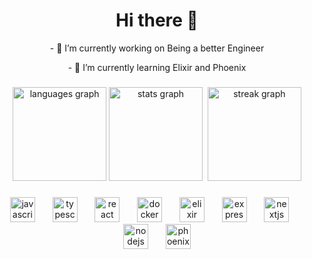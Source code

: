 <h1 align="center">Hi there 👋</h1>
<p align="center">- 🔭 I’m currently working on Being a better Engineer</p>
<p align="center">- 🌱 I’m currently learning Elixir and Phoenix</p>

###

<div align="center">
<img src="https://github-readme-stats.vercel.app/api/top-langs?username=ttaylor92&locale=en&hide_title=true&layout=compact&card_width=320&langs_count=5&theme=radical&hide_border=false&order=2" height="150" alt="languages graph"  />
<img src="https://github-readme-stats.vercel.app/api?username=ttaylor92&hide_title=true&hide_rank=true&show_icons=true&include_all_commits=true&count_private=true&disable_animations=false&theme=radical&locale=en&hide_border=false&order=1" height="150" alt="stats graph"  />
 <img src="https://streak-stats.demolab.com?user=ttaylor92&locale=en&mode=daily&theme=radical&hide_border=false&border_radius=5&order=3" height="150" alt="streak graph" />
</div>

###

<div align="center">
 <img src="https://cdn.jsdelivr.net/gh/devicons/devicon/icons/javascript/javascript-original.svg" height="40" alt="javascript logo" />
 <img width="12" />
 <img src="https://cdn.jsdelivr.net/gh/devicons/devicon/icons/typescript/typescript-original.svg" height="40" alt="typescript logo" />
 <img width="12" />
 <img src="https://cdn.jsdelivr.net/gh/devicons/devicon/icons/react/react-original.svg" height="40" alt="react logo" />
 <img width="12" />
 <img src="https://cdn.jsdelivr.net/gh/devicons/devicon/icons/docker/docker-original.svg" height="40" alt="docker logo" />
 <img width="12" />
 <img src="https://cdn.jsdelivr.net/gh/devicons/devicon/icons/elixir/elixir-original.svg" height="40" alt="elixir logo" />
 <img width="12" />
 <img src="https://cdn.jsdelivr.net/gh/devicons/devicon/icons/express/express-original.svg" height="40" alt="express logo" />
 <img width="12" />
 <img src="https://cdn.jsdelivr.net/gh/devicons/devicon/icons/nextjs/nextjs-original.svg" height="40" alt="nextjs logo" />
 <img width="12" />
 <img src="https://cdn.jsdelivr.net/gh/devicons/devicon/icons/nodejs/nodejs-original.svg" height="40" alt="nodejs logo" />
 <img width="12" />
 <img src="https://cdn.jsdelivr.net/gh/devicons/devicon/icons/phoenix/phoenix-original.svg" height="40" alt="phoenix logo" />
</div>

###

<!--
**ttaylor92/ttaylor92** is a ✨ _special_ ✨ repository because its README.md (this file) appears on your GitHub profile.

Here are some ideas to get you started:

- 🔭 I’m currently working on ...
- 🌱 I’m currently learning ...
- 👯 I’m looking to collaborate on ...
- 🤔 I’m looking for help with ...
- 💬 Ask me about ...
- 📫 How to reach me: ...
- 😄 Pronouns: ...
- ⚡ Fun fact: ...
-->
